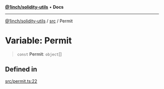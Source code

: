 [**@1inch/solidity-utils**](../../README.md) • **Docs**

***

[@1inch/solidity-utils](../../README.md) / [src](../README.md) / Permit

# Variable: Permit

> `const` **Permit**: `object`[]

## Defined in

[src/permit.ts:22](https://github.com/1inch/solidity-utils/blob/f9426ba6dab1eac9ac07fe3976b8d1cb2d2e5ba1/src/permit.ts#L22)
